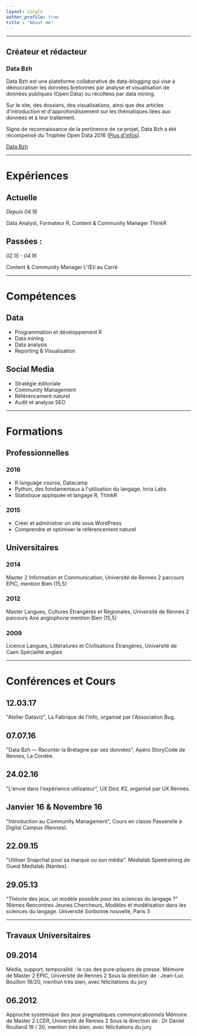 ```yaml
---
layout: single
author_profile: true
title : "About me"
---
```

___

## Créateur et rédacteur

### Data Bzh

Data Bzh est une plateforme collaborative de data-blogging qui vise à démocratiser les données bretonnes par analyse et visualisation de données publiques (Open Data) ou récoltées par data mining.

Sur le site, des dossiers, des visualisations, ainsi que des articles d'introduction et d'approfondissement sur les thématiques liées aux données et à leur traitement.

Signe de reconnaissance de la pertinence de ce projet, Data Bzh a été récompensé du Trophée Open Data 2016 ([Plus d'infos](http://data-bzh.fr/data-bzh-trophee-open-data/)).

[Data Bzh](http://data-bzh.fr/)

***

# Expériences

## Actuelle

_Depuis 04.16_

Data Analyst, Formateur R, Content & Community Manager
ThinkR

## Passées :

_02.15 - 04.16_

Content & Community Manager
L'Œil au Carré

***

# Compétences

## Data

- Programmation et développement R
- Data mining
- Data analysis
- Reporting & Visualisation

## Social Media

- Stratégie éditoriale
- Community Management
- Référencement naturel
- Audit et analyse SEO

***

# Formations


## Professionnelles

### 2016

- R language course, Datacamp
- Python, des fondamentaux à l'utilisation du langage, Inria Labs
- Statistique appliquée et langage R, ThinkR

### 2015

- Créer et administrer un site sous WordPress
- Comprendre et optimiser le référencement naturel

## Universitaires

### 2014

Master 2 Information et Communication, Université de Rennes 2
parcours EPIC, mention Bien (15,5)

### 2012

Master Langues, Cultures Étrangères et Régionales, Université de Rennes 2
parcours Aire anglophone mention Bien (15,5)

### 2009

Licence Langues, Littératures et Civilisations Étrangères, Université de Caen
Spécialité anglais

***

# Conférences et Cours

## 12.03.17

"Atelier Dataviz", La Fabrique de l'Info, organisé par l'Association Bug.

## 07.07.16

"Data Bzh — Raconter la Bretagne par ses données", Apéro StoryCode de Rennes, La Cordée.

## 24.02.16

"L'envie dans l'expérience utilisateur", UX Deiz #2, organisé par UX Rennes.

## Janvier 16 & Novembre 16

"Introduction au Community Management", Cours en classe Passerelle à Digital Campus (Rennes).

## 22.09.15

"Utiliser Snapchat pour sa marque ou son média". Medialab Speetraining de Ouest Medialab (Nantes).

## 29.05.13

"Théorie des jeux, un modèle possible pour les sciences du langage ?" 16èmes Rencontres Jeunes Chercheurs, Modèles et modélisation dans les sciences du langage. Université Sorbonne nouvelle, Paris 3

***

## Travaux Universitaires

## 09.2014

Média, support, temporalité : le cas des pure-players de presse.
Mémoire de Master 2 EPIC, Université de Rennes 2
Sous la direction de : Jean-Luc Bouillon
18/20, mention très bien, avec félicitations du jury

## 06.2012

Approche systémique des jeux pragmatiques communicationnels
Mémoire de Master 2 LCER, Université de Rennes 2
Sous la direction de : Dr Daniel Roulland
18 / 20, mention très bien, avec félicitations du jury
